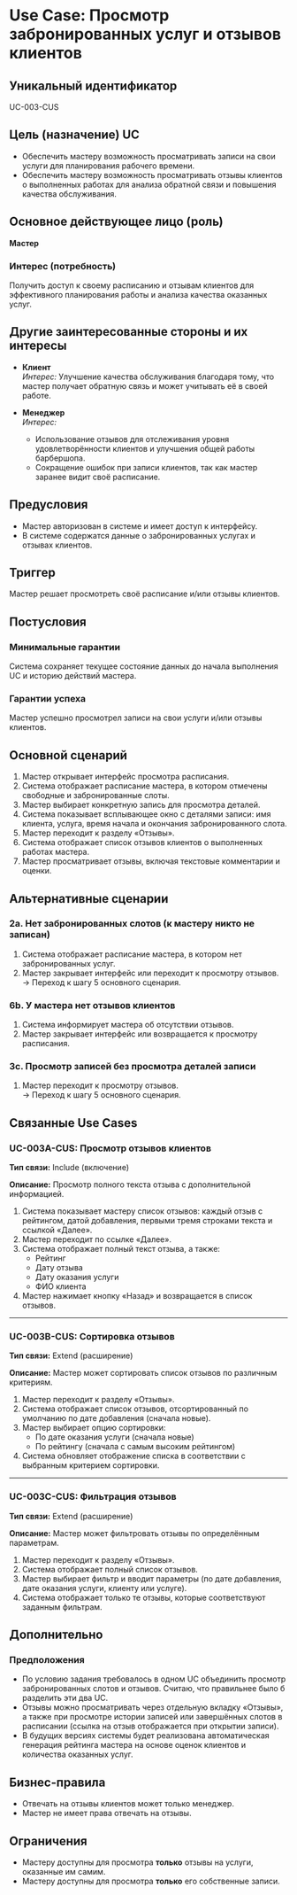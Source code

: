 # Use Case: Просмотр забронированных услуг и отзывов клиентов

## Уникальный идентификатор
UC-003-CUS

## Цель (назначение) UC
- Обеспечить мастеру возможность просматривать записи на свои услуги для планирования рабочего времени.
- Обеспечить мастеру возможность просматривать отзывы клиентов о выполненных работах для анализа обратной связи и повышения качества обслуживания.

## Основное действующее лицо (роль)
**Мастер**

### Интерес (потребность)
Получить доступ к своему расписанию и отзывам клиентов для эффективного планирования работы и анализа качества оказанных услуг.

## Другие заинтересованные стороны и их интересы

- **Клиент**  
  *Интерес:* Улучшение качества обслуживания благодаря тому, что мастер получает обратную связь и может учитывать её в своей работе.

- **Менеджер**  
  *Интерес:*  
  - Использование отзывов для отслеживания уровня удовлетворённости клиентов и улучшения общей работы барбершопа.  
  - Сокращение ошибок при записи клиентов, так как мастер заранее видит своё расписание.

## Предусловия
- Мастер авторизован в системе и имеет доступ к интерфейсу.
- В системе содержатся данные о забронированных услугах и отзывах клиентов.

## Триггер
Мастер решает просмотреть своё расписание и/или отзывы клиентов.

## Постусловия

### Минимальные гарантии
Система сохраняет текущее состояние данных до начала выполнения UC и историю действий мастера.

### Гарантии успеха
Мастер успешно просмотрел записи на свои услуги и/или отзывы клиентов.

## Основной сценарий

1. Мастер открывает интерфейс просмотра расписания.  
2. Система отображает расписание мастера, в котором отмечены свободные и забронированные слоты.  
3. Мастер выбирает конкретную запись для просмотра деталей.  
4. Система показывает всплывающее окно с деталями записи: имя клиента, услуга, время начала и окончания забронированного слота.  
5. Мастер переходит к разделу «Отзывы».  
6. Система отображает список отзывов клиентов о выполненных работах мастера.  
7. Мастер просматривает отзывы, включая текстовые комментарии и оценки.

## Альтернативные сценарии

### 2a. Нет забронированных слотов (к мастеру никто не записан)
1. Система отображает расписание мастера, в котором нет забронированных услуг.  
2. Мастер закрывает интерфейс или переходит к просмотру отзывов.  
→ Переход к шагу 5 основного сценария.

### 6b. У мастера нет отзывов клиентов
1. Система информирует мастера об отсутствии отзывов.  
2. Мастер закрывает интерфейс или возвращается к просмотру расписания.

### 3c. Просмотр записей без просмотра деталей записи
1. Мастер переходит к просмотру отзывов.  
→ Переход к шагу 5 основного сценария.

## Связанные Use Cases

### UC-003A-CUS: Просмотр отзывов клиентов  
**Тип связи:** Include (включение)

**Описание:** Просмотр полного текста отзыва с дополнительной информацией.

1. Система показывает мастеру список отзывов: каждый отзыв с рейтингом, датой добавления, первыми тремя строками текста и ссылкой «Далее».  
2. Мастер переходит по ссылке «Далее».  
3. Система отображает полный текст отзыва, а также:  
   - Рейтинг  
   - Дату отзыва  
   - Дату оказания услуги  
   - ФИО клиента  
4. Мастер нажимает кнопку «Назад» и возвращается в список отзывов.

---

### UC-003B-CUS: Сортировка отзывов  
**Тип связи:** Extend (расширение)

**Описание:** Мастер может сортировать список отзывов по различным критериям.

1. Мастер переходит к разделу «Отзывы».  
2. Система отображает список отзывов, отсортированный по умолчанию по дате добавления (сначала новые).  
3. Мастер выбирает опцию сортировки:  
   - По дате оказания услуги (сначала новые)  
   - По рейтингу (сначала с самым высоким рейтингом)  
4. Система обновляет отображение списка в соответствии с выбранным критерием сортировки.

---

### UC-003C-CUS: Фильтрация отзывов  
**Тип связи:** Extend (расширение)

**Описание:** Мастер может фильтровать отзывы по определённым параметрам.

1. Мастер переходит к разделу «Отзывы».  
2. Система отображает полный список отзывов.  
3. Мастер выбирает фильтр и вводит параметры (по дате добавления, дате оказания услуги, клиенту или услуге).  
4. Система отображает только те отзывы, которые соответствуют заданным фильтрам.

## Дополнительно

### Предположения
- По условию задания требовалось в одном UC объединить просмотр забронированных слотов и отзывов. Считаю, что правильнее было б разделить эти два UC.  
- Отзывы можно просматривать через отдельную вкладку «Отзывы», а также при просмотре истории записей или завершённых слотов в расписании (ссылка на отзыв отображается при открытии записи).  
- В будущих версиях системы будет реализована автоматическая генерация рейтинга мастера на основе оценок клиентов и количества оказанных услуг.

## Бизнес-правила
- Отвечать на отзывы клиентов может только менеджер.  
- Мастер не имеет права отвечать на отзывы.

## Ограничения
- Мастеру доступны для просмотра **только** отзывы на услуги, оказанные им самим.  
- Мастеру доступны для просмотра **только** его собственные записи.

